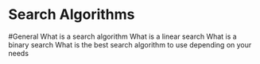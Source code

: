 # Search Algorithms

#General
What is a search algorithm
What is a linear search
What is a binary search
What is the best search algorithm to use depending on your needs 
